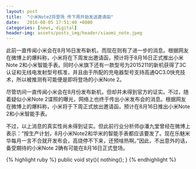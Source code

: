 ```yaml
---
layout: post
title:  "小米Note2将登场 传下周开始发送邀请函"
date:   2016-08-05 17:51:40 +0800
categories: [news, digital]
header-img: assets/posts_img/header/xiaomi_note.jpeg
---
```


此前一直传闻小米会在8月16日发布新机，而现在则有了进一步的消息。根据网友在微博上的爆料称，小米将在下周发出邀请函，预计将于8月16日正式推出小米Note 2和小米智能手表。同时小米旗下还有一款型号为2015211的新机获得了3C认证和无线电发射型号核准，并且由于所配的充电器型号支持高通QC3.0快充技术，所以被推测有可能便是即将登场的小米Note 2。

尽管坊间一直传闻小米会在8月份发布新机，但却并未得到官方的证实。不过，随着疑似小米Note 2谍照的曝光，网络上也终于传出小米发布会的消息。根据网友在微博上的爆料称，小米将于下周正式放出邀请函，预计在8月16日推出小米Note 2和小米智能手表。

不过，以上消息的真实性尚未得到证实。但此前行业分析师@潘九堂曾经在微博上表示：“按生产计划，8月小米Note2和华米的智能手表都应该要发了。现在乐魅米华每月一言不合就开发布会，高烧停不下来，还预啥热啊。”因此，不出意外的话，备受期待的小米Note 2确有可能在8月16日正式登场。

{% highlight ruby %}
	public void sty(){
		nothing();
	}
{% endhighlight %}

